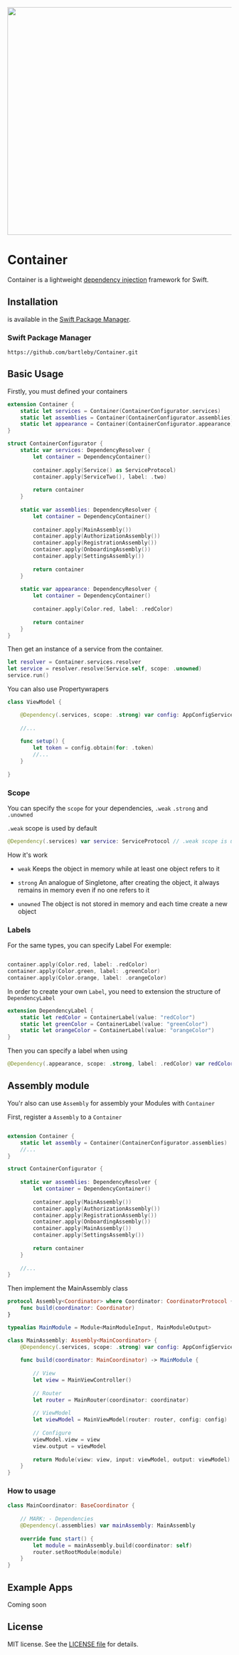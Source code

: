 <p align="center">
  <img width="512" height="512" src="/Images/header.png">
</p>

Container
========

Container is a lightweight [dependency injection](https://en.wikipedia.org/wiki/Dependency_injection) framework for Swift.


## Installation

is available in the [Swift Package Manager](https://swift.org/package-manager/).

### Swift Package Manager

```
https://github.com/bartleby/Container.git
```


## Basic Usage

Firstly, you must defined your containers


```swift
extension Container {
    static let services = Container(ContainerConfigurator.services)
    static let assemblies = Container(ContainerConfigurator.assemblies)
    static let appearance = Container(ContainerConfigurator.appearance)
}

struct ContainerConfigurator {
    static var services: DependencyResolver {
        let container = DependencyContainer()
        
        container.apply(Service() as ServiceProtocol)
        container.apply(ServiceTwo(), label: .two)
        
        return container
    }
    
    static var assemblies: DependencyResolver {
        let container = DependencyContainer()
        
        container.apply(MainAssembly())
        container.apply(AuthorizationAssembly())
        container.apply(RegistrationAssembly())
        container.apply(OnboardingAssembly())
        container.apply(SettingsAssembly())
        
        return container
    }
    
    static var appearance: DependencyResolver {
        let container = DependencyContainer()
        
        container.apply(Color.red, label: .redColor)
        
        return container
    }
}

```

Then get an instance of a service from the container. 

```swift
let resolver = Container.services.resolver
let service = resolver.resolve(Service.self, scope: .unowned)
service.run()
```

You can also use Propertywrapers

```swift
class ViewModel {

    @Dependency(.services, scope: .strong) var config: AppConfigServiceProtocol
    
    //...
    
    func setup() {
        let token = config.obtain(for: .token)
        //...
    }
    
}
```

### Scope

You can specify the `scope` for your dependencies, `.weak` `.strong` and `.unowned`

`.weak` scope is used by default

```swift 
@Dependency(.services) var service: ServiceProtocol // .weak scope is used by default
``` 

How it's work

- `weak` Keeps the object in memory while at least one object refers to it


- `strong` An analogue of Singletone, after creating the object, it always remains in memory even if no one refers to it


- `unowned` The object is not stored in memory and each time create a new object


### Labels

For the same types, you can specify Label
For exemple:

```swift

container.apply(Color.red, label: .redColor)
container.apply(Color.green, label: .greenColor)
container.apply(Color.orange, label: .orangeColor)

```

In order to create your own `Label`, you need to extension the structure of `DependencyLabel`

```swift
extension DependencyLabel {
    static let redColor = ContainerLabel(value: "redColor")
    static let greenColor = ContainerLabel(value: "greenColor")
    static let orangeColor = ContainerLabel(value: "orangeColor")
}
```

Then you can specify a label when using

```swift
@Dependency(.appearance, scope: .strong, label: .redColor) var redColor: Color
```



## Assembly module

You'r also can use `Assembly` for assembly your Modules with `Container`

First, register a `Assembly` to a `Container`

```swift

extension Container {
    static let assembly = Container(ContainerConfigurator.assemblies)
    //...
}

struct ContainerConfigurator {
    
    static var assemblies: DependencyResolver {
        let container = DependencyContainer()
        
        container.apply(MainAssembly())
        container.apply(AuthorizationAssembly())
        container.apply(RegistrationAssembly())
        container.apply(OnboardingAssembly())
        container.apply(MainAssembly())
        container.apply(SettingsAssembly())
        
        return container
    }
    
    //...
}
```

Then implement the MainAssembly class 


```swift
protocol Assembly<Coordinator> where Coordinator: CoordinatorProtocol {
    func build(coordinator: Coordinator)
}

typealias MainModule = Module<MainModuleInput, MainModuleOutput>

class MainAssembly: Assembly<MainCoordinator> {
    @Dependency(.services, scope: .strong) var config: AppConfigServiceProtocol
    
    func build(coordinator: MainCoordinator) -> MainModule {
        
        // View
        let view = MainViewController()
        
        // Router
        let router = MainRouter(coordinator: coordinator)
        
        // ViewModel
        let viewModel = MainViewModel(router: router, config: config)
        
        // Configure
        viewModel.view = view
        view.output = viewModel
        
        return Module(view: view, input: viewModel, output: viewModel)
    }
}
```

### How to usage

```swift
class MainCoordinator: BaseCoordinator {
    
    // MARK: - Dependencies
    @Dependency(.assemblies) var mainAssembly: MainAssembly
    
    override func start() {
        let module = mainAssembly.build(coordinator: self)
        router.setRootModule(module)
    }
}

```

## Example Apps

Coming soon


## License

MIT license. See the [LICENSE file](LICENSE) for details.
